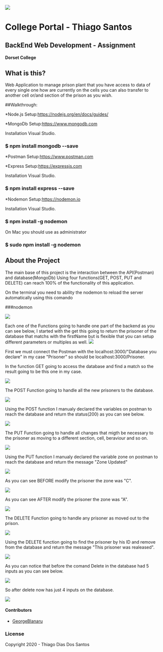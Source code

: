 ![](Images/banner.png)
# College Portal - Thiago Santos
## BackEnd Web Development - Assignment 
#### Dorset College
## What is this?

Web Application to manage prison plant that you have access to data of every single one how are currently on the cells you can also transfer to another cell or/and section of the prison as you wish.

##Walkthrough:

*Node.js Setup:https://nodejs.org/en/docs/guides/

*MongoDb Setup:https://www.mongodb.com

Installation Visual Studio.

### $ npm install mongodb --save

*Postman Setup:https://www.postman.com

*Express Setup:https://expressjs.com

Installation Visual Studio.

### $ npm install express --save

*Nodemon Setup:https://nodemon.io

Installation Visual Studio.

### $ npm install -g nodemon

On Mac you should use as administrator 

### $ sudo npm install -g nodemon

## About the Project

The main base of this project is the interaction between the API(Postman) and database(MongoDb) Using four functions(GET, POST, PUT and DELETE) can reach 100% of the functionality of this application.

On the terminal you need to ability the nodemon to reload the server automatically using this comando

###nodemon

![](Images/Nodemon.png)

Each one of the Functions going to handle one part of the backend as you can see below, I started with the get this going to return the prisoner of the database that matchs with the firstName but is flexible that you can setup different parameters or multiples as well.
![](Images/GET.png)

First we must connect the Postman with the localhost:3000/"Database you declare" in my case "Prisoner" so should be localhost:3000/Prisoner.

In the function GET going to access the database and find a match so the result going to be this one in my case.

![](Images/POSTMANGET.png)

The POST Function going to handle all the new prisoners to the database.

![](Images/POST.png)

Using the POST function I manualy declared the variables on postman to reach the database and return the status(200) as you can see below.

![](Images/POSTMANPOST.png)

The PUT Function going to handle all changes that migth be necessary to the prisoner as moving to a different section, cell, beraviour and so on.

![](Images/PUT.png)

Using the PUT function I manualy declared the variable zone on postman to reach the database and return the message "Zone Updated"

![](Images/POSTMANPUT.png)

As you can see BEFORE modify the prisoner the zone was "C".

![](Images/BEFOREPUT.png)

As you can see AFTER modify the prisoner the zone was "A".

![](Images/PUTRESULT.png)

The DELETE Function going to handle any prisoner as moved out to the prison.

![](Images/DELETE.png)

Using the DELETE function going to find the prisoner by his ID and remove from the database and return the message "This prisoner was realeased".

![](Images/POSTMANDELETE.png)

As you can notice that before the comand Delete in the database had 5 inputs as you can see below.

![](Images/BEFOREDELETE.png)

So after delete now has just 4 inputs on the database.

![](Images/AFTERDELETE.png)

#### Contributors

* [GeorgeBlanaru](https://github.com/georgeBl)

### License
Copyright 2020 - Thiago Dias Dos Santos
